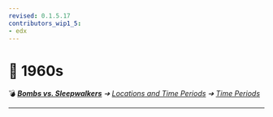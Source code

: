 ```yaml
---
revised: 0.1.5.17
contributors_wip1_5:
- edx
---
```


# 📄 1960s

💣 ***[Bombs vs. Sleepwalkers][home]** ➔ [Locations and Time Periods][locations] ➔ [Time Periods][timeperiods]*

****

[home]: /README.md
[locations]: /locations/readme.md
[timeperiods]: /locations/time_periods/readme.md
